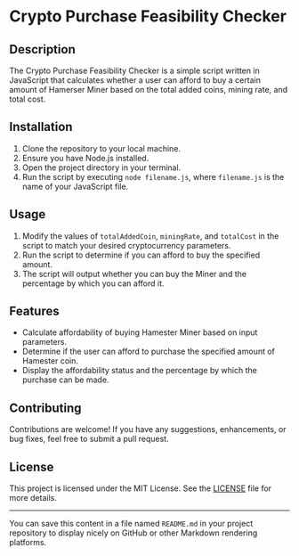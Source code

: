 # Crypto Purchase Feasibility Checker

## Description

The Crypto Purchase Feasibility Checker is a simple script written in JavaScript that calculates whether a user can afford to buy a certain amount of Hamerser Miner based on the total added coins, mining rate, and total cost.

## Installation

1. Clone the repository to your local machine.
2. Ensure you have Node.js installed.
3. Open the project directory in your terminal.
4. Run the script by executing `node filename.js`, where `filename.js` is the name of your JavaScript file.

## Usage

1. Modify the values of `totalAddedCoin`, `miningRate`, and `totalCost` in the script to match your desired cryptocurrency parameters.
2. Run the script to determine if you can afford to buy the specified amount.
3. The script will output whether you can buy the Miner and the percentage by which you can afford it.

## Features

- Calculate affordability of buying Hamester Miner based on input parameters.
- Determine if the user can afford to purchase the specified amount of Hamester coin.
- Display the affordability status and the percentage by which the purchase can be made.

## Contributing

Contributions are welcome! If you have any suggestions, enhancements, or bug fixes, feel free to submit a pull request.

## License

This project is licensed under the MIT License. See the [LICENSE](LICENSE) file for more details.

---

You can save this content in a file named `README.md` in your project repository to display nicely on GitHub or other Markdown rendering platforms.
